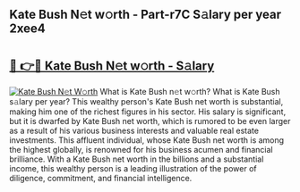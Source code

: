 ## Kate Bush N𝚎t w𝚘rth - Part-r7C S𝚊lary per year 2xee4

# <h2><a href="http://gc01jr2.nevu.top/?p=Kate+Bush">🔗 👉🔴 Kate Bush N𝚎t w𝚘rth - S𝚊lary</a></h2>

[![Kate Bush N𝚎t W𝚘rth](https://i.imgur.com/Oavwk0R.jpeg)](http://gc01jr2.nevu.top/?p=Kate+Bush)
What is Kate Bush n𝚎t w𝚘rth? What is Kate Bush s𝚊lary per year?
This wealthy person's Kate Bush net worth is substantial, making him one of the richest figures in his sector. His salary is significant, but it is dwarfed by Kate Bush net worth, which is rumored to be even larger as a result of his various business interests and valuable real estate investments. This affluent individual, whose Kate Bush net worth is among the highest globally, is renowned for his business acumen and financial brilliance. With a Kate Bush net worth in the billions and a substantial income, this wealthy person is a leading illustration of the power of diligence, commitment, and financial intelligence.
